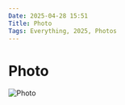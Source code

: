 ```yaml
---
Date: 2025-04-28 15:51
Title: Photo
Tags: Everything, 2025, Photos
---
```


# Photo

![Photo](https://raw.githubusercontent.com/LUXURYFORMAT/Weblog.lol/refs/heads/main/images/IMG_4391.jpeg)

